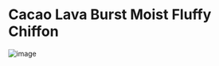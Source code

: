 # Cacao Lava Burst Moist Fluffy Chiffon

![image](https://user-images.githubusercontent.com/50277379/138851297-92e49a9f-c2fa-4135-95d1-fdb2a805dfe5.png)
